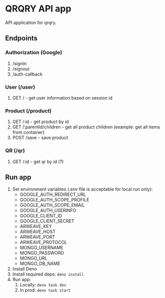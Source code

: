 # QRQRY API app

API application for qrqry.

## Endpoints

### Authorization (Google)

1. /signin
2. /signout
3. /auth-callback

### User (/user)

1. GET / - get user information based on session id

### Product (/product)

1. GET /:id - get product by id
2. GET /:parentId/children - get all product children (example: get all items
   from container)
3. POST /save - save product

### QR (/qr)

1. GET /:id - get qr by id (?)

## Run app

1. Set environment variables (.env file is acceptable for local run only):
   - GOOGLE_AUTH_REDIRECT_URL
   - GOOGLE_AUTH_SCOPE_PROFILE
   - GOOGLE_AUTH_SCOPE_EMAIL
   - GOOGLE_AUTH_USERINFO
   - GOOGLE_CLIENT_ID
   - GOOGLE_CLIENT_SECRET
   - ARWEAVE_KEY
   - ARWEAVE_HOST
   - ARWEAVE_PORT
   - ARWEAVE_PROTOCOL
   - MONGO_USERNAME
   - MONGO_PASSWORD
   - MONGO_URL
   - MONGO_DB_NAME
2. Install Deno
3. Install required deps: `deno install`
4. Run app:
   1. Locally: `deno task dev`
   2. In prod: `deno task start`
